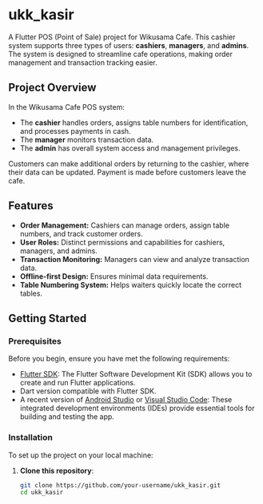 # ukk_kasir

A Flutter POS (Point of Sale) project for Wikusama Cafe. This cashier system supports three types of users: **cashiers**, **managers**, and **admins**. The system is designed to streamline cafe operations, making order management and transaction tracking easier.

## Project Overview

In the Wikusama Cafe POS system:
- The **cashier** handles orders, assigns table numbers for identification, and processes payments in cash.
- The **manager** monitors transaction data.
- The **admin** has overall system access and management privileges.

Customers can make additional orders by returning to the cashier, where their data can be updated. Payment is made before customers leave the cafe.

## Features

- **Order Management:** Cashiers can manage orders, assign table numbers, and track customer orders.
- **User Roles:** Distinct permissions and capabilities for cashiers, managers, and admins.
- **Transaction Monitoring:** Managers can view and analyze transaction data.
- **Offline-first Design:** Ensures minimal data requirements.
- **Table Numbering System:** Helps waiters quickly locate the correct tables.

## Getting Started

### Prerequisites

Before you begin, ensure you have met the following requirements:
- [Flutter SDK](https://docs.flutter.dev/get-started/install): The Flutter Software Development Kit (SDK) allows you to create and run Flutter applications.
- Dart version compatible with Flutter SDK.
- A recent version of [Android Studio](https://developer.android.com/studio) or [Visual Studio Code](https://code.visualstudio.com/): These integrated development environments (IDEs) provide essential tools for building and testing the app.

### Installation

To set up the project on your local machine:

1. **Clone this repository**:
   ```bash
   git clone https://github.com/your-username/ukk_kasir.git
   cd ukk_kasir
